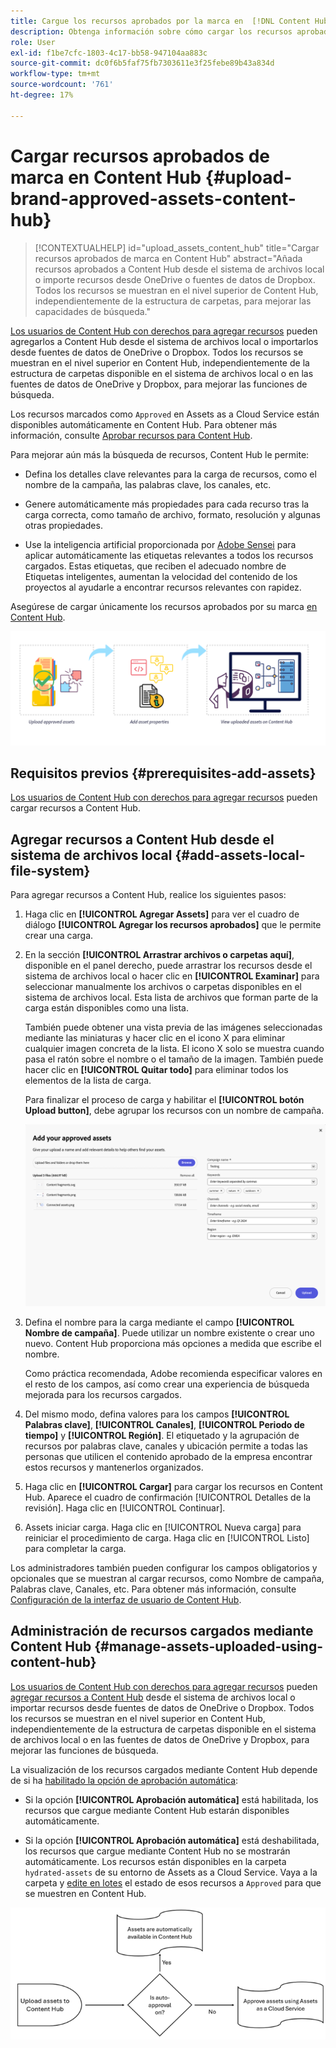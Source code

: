 ```yaml
---
title: Cargue los recursos aprobados por la marca en  [!DNL Content Hub]
description: Obtenga información sobre cómo cargar los recursos aprobados por la marca en Content Hub
role: User
exl-id: f1be7cfc-1803-4c17-bb58-947104aa883c
source-git-commit: dc0f6b5faf75fb7303611e3f25febe89b43a834d
workflow-type: tm+mt
source-wordcount: '761'
ht-degree: 17%

---
```


# Cargar recursos aprobados de marca en Content Hub {#upload-brand-approved-assets-content-hub}

>[!CONTEXTUALHELP]
>id="upload_assets_content_hub"
>title="Cargar recursos aprobados de marca en Content Hub"
>abstract="Añada recursos aprobados a Content Hub desde el sistema de archivos local o importe recursos desde OneDrive o fuentes de datos de Dropbox. Todos los recursos se muestran en el nivel superior de Content Hub, independientemente de la estructura de carpetas, para mejorar las capacidades de búsqueda."

[Los usuarios de Content Hub con derechos para agregar recursos](/help/assets/deploy-content-hub.md#onboard-content-hub-users-add-assets) pueden agregarlos a Content Hub desde el sistema de archivos local o importarlos desde fuentes de datos de OneDrive o Dropbox. Todos los recursos se muestran en el nivel superior en Content Hub, independientemente de la estructura de carpetas disponible en el sistema de archivos local o en las fuentes de datos de OneDrive y Dropbox, para mejorar las funciones de búsqueda.

Los recursos marcados como `Approved` en Assets as a Cloud Service están disponibles automáticamente en Content Hub. Para obtener más información, consulte [Aprobar recursos para Content Hub](/help/assets/approve-assets-content-hub.md).

Para mejorar aún más la búsqueda de recursos, Content Hub le permite:

* Defina los detalles clave relevantes para la carga de recursos, como el nombre de la campaña, las palabras clave, los canales, etc.

* Genere automáticamente más propiedades para cada recurso tras la carga correcta, como tamaño de archivo, formato, resolución y algunas otras propiedades.

* Use la inteligencia artificial proporcionada por [Adobe Sensei](https://www.adobe.com/es/sensei.html) para aplicar automáticamente las etiquetas relevantes a todos los recursos cargados. Estas etiquetas, que reciben el adecuado nombre de Etiquetas inteligentes, aumentan la velocidad del contenido de los proyectos al ayudarle a encontrar recursos relevantes con rapidez.

Asegúrese de cargar únicamente los recursos aprobados por su marca [en Content Hub](/help/assets/approve-assets.md).

![Cargar recursos aprobados por la marca](assets/upload-brand-approved-assets.png)

## Requisitos previos {#prerequisites-add-assets}

[Los usuarios de Content Hub con derechos para agregar recursos](/help/assets/deploy-content-hub.md#onboard-content-hub-users-add-assets) pueden cargar recursos a Content Hub.

## Agregar recursos a Content Hub desde el sistema de archivos local {#add-assets-local-file-system}

Para agregar recursos a Content Hub, realice los siguientes pasos:

1. Haga clic en **[!UICONTROL Agregar Assets]** para ver el cuadro de diálogo **[!UICONTROL Agregar los recursos aprobados]** que le permite crear una carga.

1. En la sección **[!UICONTROL Arrastrar archivos o carpetas aquí]**, disponible en el panel derecho, puede arrastrar los recursos desde el sistema de archivos local o hacer clic en **[!UICONTROL Examinar]** para seleccionar manualmente los archivos o carpetas disponibles en el sistema de archivos local. Esta lista de archivos que forman parte de la carga están disponibles como una lista.


   También puede obtener una vista previa de las imágenes seleccionadas mediante las miniaturas y hacer clic en el icono X para eliminar cualquier imagen concreta de la lista. El icono X solo se muestra cuando pasa el ratón sobre el nombre o el tamaño de la imagen. También puede hacer clic en **[!UICONTROL Quitar todo]** para eliminar todos los elementos de la lista de carga.

   Para finalizar el proceso de carga y habilitar el **[!UICONTROL botón Upload button]**, debe agrupar los recursos con un nombre de campaña.

   ![Cargar recursos en Content Hub](assets/upload-assets-content-hub.png)

1. Defina el nombre para la carga mediante el campo **[!UICONTROL Nombre de campaña]**. Puede utilizar un nombre existente o crear uno nuevo. Content Hub proporciona más opciones a medida que escribe el nombre. <!--You can define multiple Campaign names for your upload. While you are typing a name, either click anywhere else within the dialog box or press the `,` (Comma) key to register the name.-->

   Como práctica recomendada, Adobe recomienda especificar valores en el resto de los campos, así como crear una experiencia de búsqueda mejorada para los recursos cargados.

1. Del mismo modo, defina valores para los campos **[!UICONTROL Palabras clave]**, **[!UICONTROL Canales]**, **[!UICONTROL Periodo de tiempo]** y **[!UICONTROL Región]**. El etiquetado y la agrupación de recursos por palabras clave, canales y ubicación permite a todas las personas que utilicen el contenido aprobado de la empresa encontrar estos recursos y mantenerlos organizados.

1. Haga clic en **[!UICONTROL Cargar]** para cargar los recursos en Content Hub. Aparece el cuadro de confirmación [!UICONTROL Detalles de la revisión]. Haga clic en [!UICONTROL Continuar].

1. Assets iniciar carga. Haga clic en [!UICONTROL Nueva carga] para reiniciar el procedimiento de carga. Haga clic en [!UICONTROL Listo] para completar la carga.

Los administradores también pueden configurar los campos obligatorios y opcionales que se muestran al cargar recursos, como Nombre de campaña, Palabras clave, Canales, etc. Para obtener más información, consulte [Configuración de la interfaz de usuario de Content Hub](configure-content-hub-ui-options.md#configure-upload-options-content-hub).

## Administración de recursos cargados mediante Content Hub {#manage-assets-uploaded-using-content-hub}

[Los usuarios de Content Hub con derechos para agregar recursos](/help/assets/deploy-content-hub.md#onboard-content-hub-users-add-assets) pueden [agregar recursos a Content Hub](/help/assets/upload-brand-approved-assets.md) desde el sistema de archivos local o importar recursos desde fuentes de datos de OneDrive o Dropbox. Todos los recursos se muestran en el nivel superior en Content Hub, independientemente de la estructura de carpetas disponible en el sistema de archivos local o en las fuentes de datos de OneDrive y Dropbox, para mejorar las funciones de búsqueda.

La visualización de los recursos cargados mediante Content Hub depende de si ha [habilitado la opción de aprobación automática](/help/assets/configure-content-hub-ui-options.md#configure-import-options-content-hub):

* Si la opción **[!UICONTROL Aprobación automática]** está habilitada, los recursos que cargue mediante Content Hub estarán disponibles automáticamente.

* Si la opción **[!UICONTROL Aprobación automática]** está deshabilitada, los recursos que cargue mediante Content Hub no se mostrarán automáticamente. Los recursos están disponibles en la carpeta `hydrated-assets` de su entorno de Assets as a Cloud Service. Vaya a la carpeta y [edite en lotes](#bulk-approve-assets-content-hub) el estado de esos recursos a `Approved` para que se muestren en Content Hub.

![Proceso de aprobación de Content Hub](/help/assets/assets/content-hub-approval.png)
